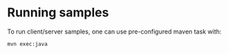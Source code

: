 # Running samples

To run client/server samples, one can use pre-configured maven task with:

```bash
mvn exec:java
```
